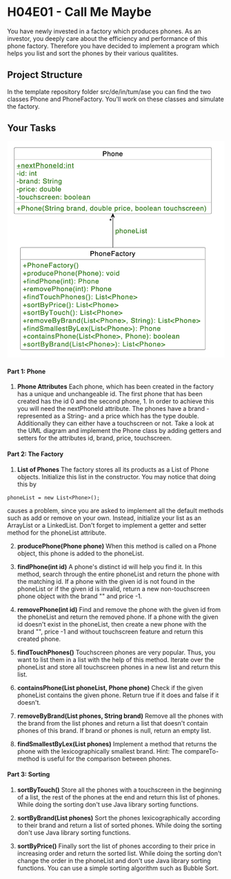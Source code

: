 # H04E01 - Call Me Maybe

You have newly invested in a factory which produces phones. As an investor, you deeply care about the efficiency and performance of this phone factory. Therefore you have decided to implement a program which helps you list and sort the phones by their various qualitites.

## Project Structure

In the template repository folder src/de/in/tum/ase you can find the two classes Phone and PhoneFactory. You'll work on these classes and simulate the factory.

## Your Tasks

![uml](uml.png)

#### Part 1: Phone

1. **Phone Attributes**
Each phone, which has been created in the factory has a unique and unchangeable id. The first phone that has been created has the id 0 and the second phone, 1. In order to achieve this you will need the nextPhoneId attribute. The phones have a brand -represented as a String- and a price which has the type double. Additionally they can either have a touchscreen or not. Take a look at the UML diagram and implement the Phone class by adding getters and setters for the attributes id, brand, price, touchscreen.

#### Part 2: The Factory

1. **List of Phones**
The factory stores all its products as a List of Phone objects. Initialize this list in the constructor. You may notice that doing this by
```
phoneList = new List<Phone>();
```
causes a problem, since you are asked to implement all the default methods such as add or remove on your own. Instead, initialize your list as an ArrayList or a LinkedList. Don't forget to implement a getter and setter method for the phoneList attribute.

2. **producePhone(Phone phone)**
When this method is called on a Phone object, this phone is added to the phoneList.

3. **findPhone(int id)**
A phone's distinct id will help you find it. In this method, search through the entire phoneList and return the phone with the matching id. If a phone with the given id is not found in the phoneList or if the given id is invalid, return a new non-touchscreen phone object with the brand "" and price -1.

4. **removePhone(int id)**
Find and remove the phone with the given id from the phoneList and return the removed phone. If a phone with the given id doesn't exist in the phoneList, then create a new phone with the brand "", price -1 and without touchscreen feature and return this created phone.

5. **findTouchPhones()**
Touchscreen phones are very popular. Thus, you want to list them in a list with the help of this method. Iterate over the phoneList and store all touchscreen phones in a new list and return this list.

6. **containsPhone(List<Phone> phoneList, Phone phone)**
Check if the given phoneList contains the given phone. Return true if it does and false if it doesn't.

7. **removeByBrand(List phones, String brand)**
Remove all the phones with the brand from the list phones and return a list that doesn't contain phones of this brand. If brand or phones is null, return an empty list.

8. **findSmallestByLex(List phones)**
Implement a method that returns the phone with the lexicographically smallest brand. Hint: The compareTo-method is useful for the comparison between phones.

#### Part 3: Sorting

1. **sortByTouch()**
Store all the phones with a touchscreen in the beginning of a list, the rest of the phones at the end and return this list of phones. While doing the sorting don't use Java library sorting functions.

2. **sortByBrand(List phones)**
Sort the phones lexicographically according to their brand and return a list of sorted phones. While doing the sorting don't use Java library sorting functions.

3. **sortByPrice()**
Finally sort the list of phones according to their price in increasing order and return the sorted list. While doing the sorting don't change the order in the phoneList and don't use Java library sorting functions. You can use a simple sorting algorithm such as Bubble Sort.